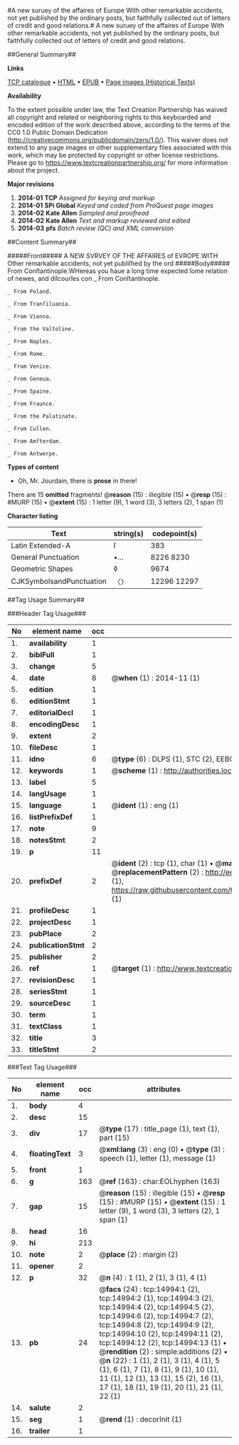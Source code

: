 #A new suruey of the affaires of Europe With other remarkable accidents, not yet published by the ordinary posts, but faithfully collected out of letters of credit and good relations.#
A new suruey of the affaires of Europe With other remarkable accidents, not yet published by the ordinary posts, but faithfully collected out of letters of credit and good relations.

##General Summary##

**Links**

[TCP catalogue](http://www.ota.ox.ac.uk/tcp/)  • 
[HTML](http://tei.it.ox.ac.uk/tcp/Texts-HTML/free/A08/A08170.html)  • 
[EPUB](http://tei.it.ox.ac.uk/tcp/Texts-EPUB/free/A08/A08170.epub) • 
[Page images (Historical Texts)](https://historicaltexts.jisc.ac.uk/eebo-99849823e)

**Availability**

To the extent possible under law, the Text Creation Partnership has waived all copyright and related or neighboring rights to this keyboarded and encoded edition of the work described above, according to the terms of the CC0 1.0 Public Domain Dedication (http://creativecommons.org/publicdomain/zero/1.0/). This waiver does not extend to any page images or other supplementary files associated with this work, which may be protected by copyright or other license restrictions. Please go to https://www.textcreationpartnership.org/ for more information about the project.

**Major revisions**

1. __2014-01__ __TCP__ *Assigned for keying and markup*
1. __2014-01__ __SPi Global__ *Keyed and coded from ProQuest page images*
1. __2014-02__ __Kate Allen__ *Sampled and proofread*
1. __2014-02__ __Kate Allen__ *Text and markup reviewed and edited*
1. __2014-03__ __pfs__ *Batch review (QC) and XML conversion*

##Content Summary##

#####Front#####
A NEW SVRVEY OF THE AFFAIRES of EVROPE.WITH Other remarkable accidents, not yet publiſhed by the ord
#####Body#####
From Conſtantinople.WHereas you haue a long time expected ſome relation of newes, and diſcourſes con
    _ From Conſtantinople.

    _ From Poland.

    _ From Tranſiluania.

    _ From Vienna.

    _ From the Valtoline.

    _ From Naples.

    _ From Rome.

    _ From Venice.

    _ From Geneua.

    _ From Spaine.

    _ From Fraunce.

    _ From the Palatinate.

    _ From Cullen.

    _ From Amſterdam.

    _ From Antwerpe.

**Types of content**

  * Oh, Mr. Jourdain, there is **prose** in there!

There are 15 **omitted** fragments! 
 @__reason__ (15) : illegible (15)  •  @__resp__ (15) : #MURP (15)  •  @__extent__ (15) : 1 letter (9), 1 word (3), 3 letters (2), 1 span (1)

**Character listing**


|Text|string(s)|codepoint(s)|
|---|---|---|
|Latin Extended-A|ſ|383|
|General Punctuation|•…|8226 8230|
|Geometric Shapes|◊|9674|
|CJKSymbolsandPunctuation|〈〉|12296 12297|

##Tag Usage Summary##

###Header Tag Usage###

|No|element name|occ|attributes|
|---|---|---|---|
|1.|__availability__|1||
|2.|__biblFull__|1||
|3.|__change__|5||
|4.|__date__|8| @__when__ (1) : 2014-11 (1)|
|5.|__edition__|1||
|6.|__editionStmt__|1||
|7.|__editorialDecl__|1||
|8.|__encodingDesc__|1||
|9.|__extent__|2||
|10.|__fileDesc__|1||
|11.|__idno__|6| @__type__ (6) : DLPS (1), STC (2), EEBO-CITATION (1), PROQUEST (1), VID (1)|
|12.|__keywords__|1| @__scheme__ (1) : http://authorities.loc.gov/ (1)|
|13.|__label__|5||
|14.|__langUsage__|1||
|15.|__language__|1| @__ident__ (1) : eng (1)|
|16.|__listPrefixDef__|1||
|17.|__note__|9||
|18.|__notesStmt__|2||
|19.|__p__|11||
|20.|__prefixDef__|2| @__ident__ (2) : tcp (1), char (1)  •  @__matchPattern__ (2) : ([0-9\-]+):([0-9IVX]+) (1), (.+) (1)  •  @__replacementPattern__ (2) : http://eebo.chadwyck.com/downloadtiff?vid=$1&page=$2 (1), https://raw.githubusercontent.com/textcreationpartnership/Texts/master/tcpchars.xml#$1 (1)|
|21.|__profileDesc__|1||
|22.|__projectDesc__|1||
|23.|__pubPlace__|2||
|24.|__publicationStmt__|2||
|25.|__publisher__|2||
|26.|__ref__|1| @__target__ (1) : http://www.textcreationpartnership.org/docs/. (1)|
|27.|__revisionDesc__|1||
|28.|__seriesStmt__|1||
|29.|__sourceDesc__|1||
|30.|__term__|1||
|31.|__textClass__|1||
|32.|__title__|3||
|33.|__titleStmt__|2||


###Text Tag Usage###

|No|element name|occ|attributes|
|---|---|---|---|
|1.|__body__|4||
|2.|__desc__|15||
|3.|__div__|17| @__type__ (17) : title_page (1), text (1), part (15)|
|4.|__floatingText__|3| @__xml:lang__ (3) : eng (0)  •  @__type__ (3) : speech (1), letter (1), message (1)|
|5.|__front__|1||
|6.|__g__|163| @__ref__ (163) : char:EOLhyphen (163)|
|7.|__gap__|15| @__reason__ (15) : illegible (15)  •  @__resp__ (15) : #MURP (15)  •  @__extent__ (15) : 1 letter (9), 1 word (3), 3 letters (2), 1 span (1)|
|8.|__head__|16||
|9.|__hi__|213||
|10.|__note__|2| @__place__ (2) : margin (2)|
|11.|__opener__|2||
|12.|__p__|32| @__n__ (4) : 1 (1), 2 (1), 3 (1), 4 (1)|
|13.|__pb__|24| @__facs__ (24) : tcp:14994:1 (2), tcp:14994:2 (1), tcp:14994:3 (2), tcp:14994:4 (2), tcp:14994:5 (2), tcp:14994:6 (2), tcp:14994:7 (2), tcp:14994:8 (2), tcp:14994:9 (2), tcp:14994:10 (2), tcp:14994:11 (2), tcp:14994:12 (2), tcp:14994:13 (1)  •  @__rendition__ (2) : simple:additions (2)  •  @__n__ (22) : 1 (1), 2 (1), 3 (1), 4 (1), 5 (1), 6 (1), 7 (1), 8 (1), 9 (1), 10 (1), 11 (1), 12 (1), 13 (1), 15 (2), 16 (1), 17 (1), 18 (1), 19 (1), 20 (1), 21 (1), 22 (1)|
|14.|__salute__|2||
|15.|__seg__|1| @__rend__ (1) : decorInit (1)|
|16.|__trailer__|1||

